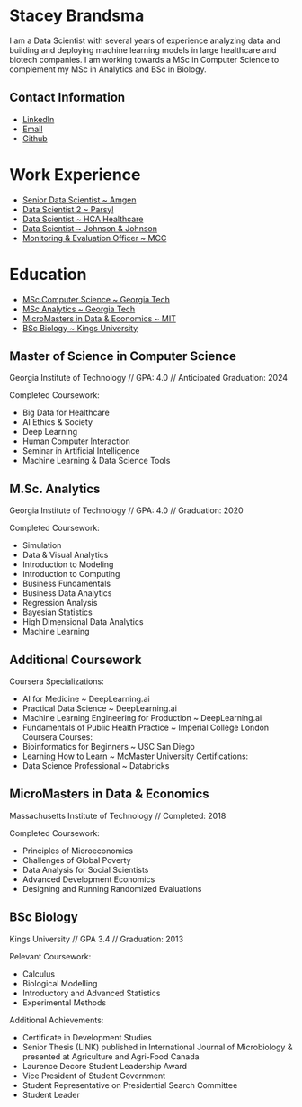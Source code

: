 # Stacey Brandsma
I am a Data Scientist with several years of experience analyzing data
and building and deploying machine learning models in large healthcare
and biotech companies.  I am working towards a MSc in Computer Science
to complement my MSc in Analytics and BSc in Biology.  

## Contact Information
- [LinkedIn](www.linkedin.com/in/staceybrandsma)
- [Email](stacey.data.science@gmail.com)
- [Github](www.github.com/staceybrandsma)

# Work Experience
- [Senior Data Scientist ~ Amgen](./sds-amgen.md)
- [Data Scientist 2 ~ Parsyl](./ds-parsyl.md)
- [Data Scientist ~ HCA Healthcare](./ds-hca.md)
- [Data Scientist ~ Johnson & Johnson](./ds-jj.md)
- [Monitoring & Evaluation Officer ~ MCC](./me-mcc.md)

# Education
- [MSc Computer Science ~ Georgia Tech](./omscs.md)
- [MSc Analytics ~ Georgia Tech](./omsa.md)
- [MicroMasters in Data & Economics ~ MIT](./dedp.md)
- [BSc Biology ~ Kings University](./bsc.md)

## Master of Science in Computer Science
Georgia Institute of Technology // GPA: 4.0 // Anticipated Graduation:
2024

Completed Coursework:
- Big Data for Healthcare
- AI Ethics & Society
- Deep Learning
- Human Computer Interaction
- Seminar in Artificial Intelligence
- Machine Learning & Data Science Tools

## M.Sc. Analytics
Georgia Institute of Technology // GPA: 4.0 // Graduation: 2020

Completed Coursework:
- Simulation
- Data & Visual Analytics
- Introduction to Modeling
- Introduction to Computing
- Business Fundamentals
- Business Data Analytics
- Regression Analysis
- Bayesian Statistics
- High Dimensional Data Analytics
- Machine Learning

## Additional Coursework
Coursera Specializations:
- AI for Medicine ~ DeepLearning.ai
- Practical Data Science ~ DeepLearning.ai
- Machine Learning Engineering for Production ~ DeepLearning.ai
- Fundamentals of Public Health Practice ~ Imperial College London
Coursera Courses:
- Bioinformatics for Beginners ~ USC San Diego
- Learning How to Learn ~ McMaster University
Certifications:
- Data Science Professional ~ Databricks

## MicroMasters in Data & Economics
Massachusetts Institute of Technology // Completed: 2018

Completed Coursework:
- Principles of Microeconomics
- Challenges of Global Poverty
- Data Analysis for Social Scientists
- Advanced Development Economics
- Designing and Running Randomized Evaluations

## BSc Biology
Kings University // GPA 3.4 // Graduation: 2013

Relevant Coursework:
- Calculus
- Biological Modelling
- Introductory and Advanced Statistics
- Experimental Methods

Additional Achievements:
- Certificate in Development Studies
- Senior Thesis (LINK) published in International Journal of Microbiology & presented at Agriculture and Agri-Food Canada
- Laurence Decore Student Leadership Award
- Vice President of Student Government
- Student Representative on Presidential Search Committee
- Student Leader
